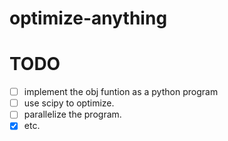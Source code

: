 # optimize-anything

# TODO
- [ ] implement the obj funtion as a python program
- [ ] use scipy to optimize.
- [ ] parallelize the program.
- [x] etc.
